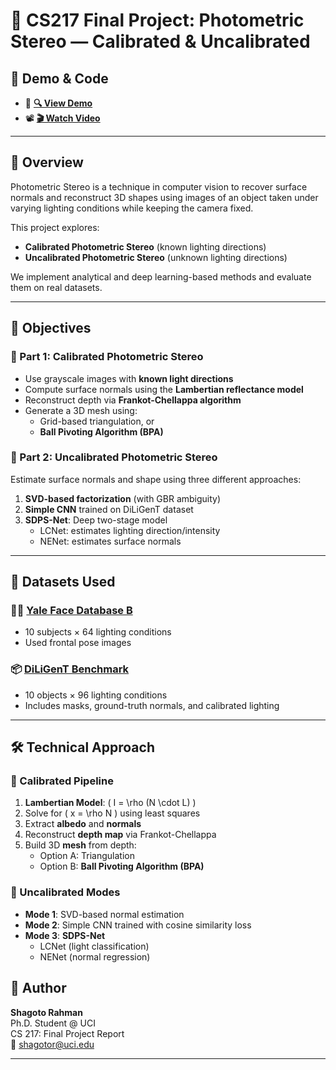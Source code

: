 # 🧠 CS217 Final Project: Photometric Stereo — Calibrated & Uncalibrated

## 🎥 Demo & Code

- 🔗 **[🔍 View Demo](https://shrestho10.github.io/shagoto-mesh-website/)**  
- 📽️ **[🎬 Watch Video](https://youtu.be/5YFaPDeGGcs)**

---

## 📌 Overview

Photometric Stereo is a technique in computer vision to recover surface normals and reconstruct 3D shapes using images of an object taken under varying lighting conditions while keeping the camera fixed.

This project explores:
- **Calibrated Photometric Stereo** (known lighting directions)
- **Uncalibrated Photometric Stereo** (unknown lighting directions)

We implement analytical and deep learning-based methods and evaluate them on real datasets.

---

## 🎯 Objectives

### 🔹 Part 1: Calibrated Photometric Stereo
- Use grayscale images with **known light directions**
- Compute surface normals using the **Lambertian reflectance model**
- Reconstruct depth via **Frankot-Chellappa algorithm**
- Generate a 3D mesh using:
  - Grid-based triangulation, or
  - **Ball Pivoting Algorithm (BPA)**

### 🔹 Part 2: Uncalibrated Photometric Stereo
Estimate surface normals and shape using three different approaches:
1. **SVD-based factorization** (with GBR ambiguity)
2. **Simple CNN** trained on DiLiGenT dataset
3. **SDPS-Net**: Deep two-stage model  
   - LCNet: estimates lighting direction/intensity  
   - NENet: estimates surface normals  

---

## 📂 Datasets Used

### 🧑‍🦲 [Yale Face Database B](https://vision.ucsd.edu/content/yale-face-database)
- 10 subjects × 64 lighting conditions
- Used frontal pose images

### 📦 [DiLiGenT Benchmark](https://sites.google.com/view/photometricstereo/home)
- 10 objects × 96 lighting conditions
- Includes masks, ground-truth normals, and calibrated lighting

---

## 🛠️ Technical Approach

### 🔸 Calibrated Pipeline
1. **Lambertian Model**: \( I = \rho (N \cdot L) \)
2. Solve for \( x = \rho N \) using least squares
3. Extract **albedo** and **normals**
4. Reconstruct **depth map** via Frankot-Chellappa
5. Build 3D **mesh** from depth:
   - Option A: Triangulation
   - Option B: **Ball Pivoting Algorithm (BPA)**

### 🔸 Uncalibrated Modes
- **Mode 1**: SVD-based normal estimation  
- **Mode 2**: Simple CNN trained with cosine similarity loss  
- **Mode 3**: **SDPS-Net**  
  - LCNet (light classification)
  - NENet (normal regression)



## 👤 Author

**Shagoto Rahman**  
Ph.D. Student @ UCI  
CS 217: Final Project Report  
📧 shagotor@uci.edu

---


